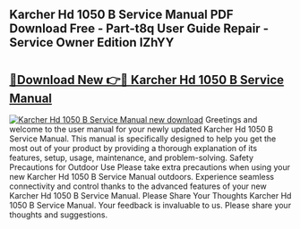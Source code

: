 ## Karcher Hd 1050 B Service Manual PDF Download Free - Part-t8q User Guide Repair - Service Owner Edition IZhYY

# <h2><a href="http://bc53520.oget.top/?id=Karcher+Hd+1050+B+Service+Manual">🔗Download New 👉🔴 Karcher Hd 1050 B Service Manual</a></h2>

[![Karcher Hd 1050 B Service Manual new download](https://i.imgur.com/5g1atiW.png)](http://bc53520.oget.top/?id=Karcher+Hd+1050+B+Service+Manual)
Greetings and welcome to the user manual for your newly updated Karcher Hd 1050 B Service Manual. This manual is specifically designed to help you get the most out of your product by providing a thorough explanation of its features, setup, usage, maintenance, and problem-solving. Safety Precautions for Outdoor Use Please take extra precautions when using your new Karcher Hd 1050 B Service Manual outdoors. Experience seamless connectivity and control thanks to the advanced features of your new Karcher Hd 1050 B Service Manual. Please Share Your Thoughts Karcher Hd 1050 B Service Manual. Your feedback is invaluable to us. Please share your thoughts and suggestions.

